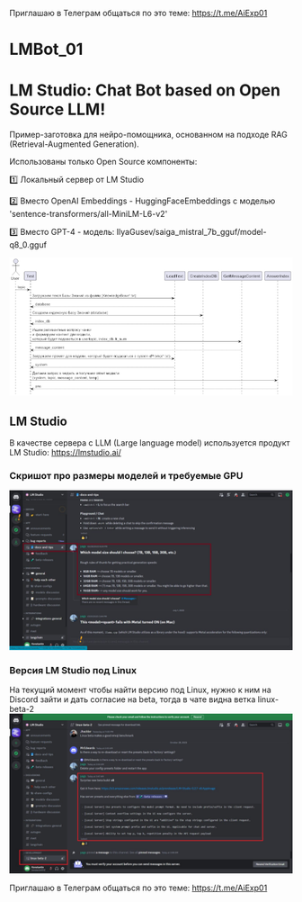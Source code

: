 Приглашаю в Телеграм общаться по это теме: https://t.me/AiExp01

# LMBot_01
# LM Studio: Chat Bot based on Open Source LLM!

Пример-заготовка для нейро-помощника, основанном на подходе RAG (Retrieval-Augmented Generation).

Использованы только Open Source компоненты: 

1️⃣  Локальный сервер от LM Studio

2️⃣  Вместо OpenAI  Embeddings - HuggingFaceEmbeddings с моделью 'sentence-transformers/all-MiniLM-L6-v2'

3️⃣  Вместо GPT-4 - модель: IlyaGusev/saiga_mistral_7b_gguf/model-q8_0.gguf

![LMBot_01.png](Doc%2FLMBot_01.png)

## LM Studio
В качестве сервера с LLM (Large language model) используется продукт LM Studio: https://lmstudio.ai/

### Скришот про размеры моделей и требуемые GPU
![LMStudioGPU.jpg](Doc%2FLMStudioGPU.jpg)

### Версия LM Studio под Linux
На текущий момент чтобы найти версию под Linux, нужно к ним на Discord зайти и дать согласие на beta, тогда в чате видна ветка linux-beta-2
![LMStudioLinux.jpg](Doc%2FLMStudioLinux.jpg)

Приглашаю в Телеграм общаться по это теме: https://t.me/AiExp01
